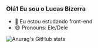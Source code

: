 ### Olá1 Eu sou o Lucas Bizerra


- 🌱 Eu estou estudando front-end
- 😄 Pronouns: Ele/Dele

![Anurag's GitHub stats](https://github-readme-stats.vercel.app/api?username=LucasB310&show_icons=true&theme=dark)
##
